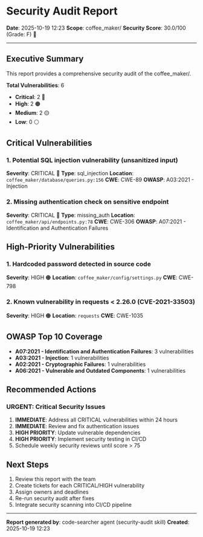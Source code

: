 # Security Audit Report

**Date**: 2025-10-19 12:23
**Scope**: coffee_maker/
**Security Score**: 30.0/100 (Grade: F) 🔴

---

## Executive Summary

This report provides a comprehensive security audit of the coffee_maker/.

**Total Vulnerabilities**: 6
- **Critical**: 2 🔴
- **High**: 2 🟠
- **Medium**: 2 🟡
- **Low**: 0 ⚪

## Critical Vulnerabilities

### 1. Potential SQL injection vulnerability (unsanitized input)

**Severity**: CRITICAL 🔴
**Type**: sql_injection
**Location**: `coffee_maker/database/queries.py:156`
**CWE**: CWE-89
**OWASP**: A03:2021 - Injection

### 2. Missing authentication check on sensitive endpoint

**Severity**: CRITICAL 🔴
**Type**: missing_auth
**Location**: `coffee_maker/api/endpoints.py:78`
**CWE**: CWE-306
**OWASP**: A07:2021 - Identification and Authentication Failures

## High-Priority Vulnerabilities

### 1. Hardcoded password detected in source code

**Severity**: HIGH 🟠
**Location**: `coffee_maker/config/settings.py`
**CWE**: CWE-798

### 2. Known vulnerability in requests < 2.26.0 (CVE-2021-33503)

**Severity**: HIGH 🟠
**Location**: `requests`
**CWE**: CWE-1035

## OWASP Top 10 Coverage

- **A07:2021 - Identification and Authentication Failures**: 3 vulnerabilities
- **A03:2021 - Injection**: 1 vulnerabilities
- **A02:2021 - Cryptographic Failures**: 1 vulnerabilities
- **A06:2021 - Vulnerable and Outdated Components**: 1 vulnerabilities


## Recommended Actions

### URGENT: Critical Security Issues

1. **IMMEDIATE**: Address all CRITICAL vulnerabilities within 24 hours
2. **IMMEDIATE**: Review and fix authentication issues
3. **HIGH PRIORITY**: Update vulnerable dependencies
4. **HIGH PRIORITY**: Implement security testing in CI/CD
5. Schedule weekly security reviews until score > 75



## Next Steps

1. Review this report with the team
2. Create tickets for each CRITICAL/HIGH vulnerability
3. Assign owners and deadlines
4. Re-run security audit after fixes
5. Integrate security scanning into CI/CD pipeline

---

**Report generated by**: code-searcher agent (security-audit skill)
**Created**: 2025-10-19 12:23
